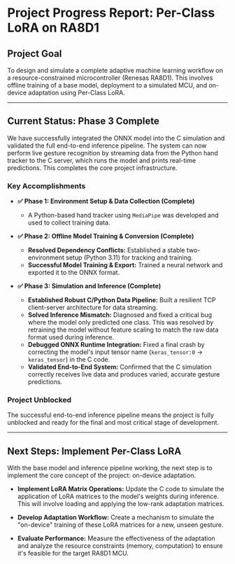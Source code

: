 # Project Progress Report: Per-Class LoRA on RA8D1

## Project Goal

To design and simulate a complete adaptive machine learning workflow on a resource-constrained microcontroller (Renesas RA8D1). This involves offline training of a base model, deployment to a simulated MCU, and on-device adaptation using Per-Class LoRA.

---

## Current Status: Phase 3 Complete

We have successfully integrated the ONNX model into the C simulation and validated the full end-to-end inference pipeline. The system can now perform live gesture recognition by streaming data from the Python hand tracker to the C server, which runs the model and prints real-time predictions. This completes the core project infrastructure.

### Key Accomplishments

- **✅ Phase 1: Environment Setup & Data Collection (Complete)**
  - A Python-based hand tracker using `MediaPipe` was developed and used to collect training data.

- **✅ Phase 2: Offline Model Training & Conversion (Complete)**
  - **Resolved Dependency Conflicts:** Established a stable two-environment setup (Python 3.11) for tracking and training.
  - **Successful Model Training & Export:** Trained a neural network and exported it to the ONNX format.

- **✅ Phase 3: Simulation and Inference (Complete)**
  - **Established Robust C/Python Data Pipeline:** Built a resilient TCP client-server architecture for data streaming.
  - **Solved Inference Mismatch:** Diagnosed and fixed a critical bug where the model only predicted one class. This was resolved by retraining the model without feature scaling to match the raw data format used during inference.
  - **Debugged ONNX Runtime Integration:** Fixed a final crash by correcting the model's input tensor name (`keras_tensor:0` → `keras_tensor`) in the C code.
  - **Validated End-to-End System:** Confirmed that the C simulation correctly receives live data and produces varied, accurate gesture predictions.

### Project Unblocked

The successful end-to-end inference pipeline means the project is fully unblocked and ready for the final and most critical stage of development.

---

## Next Steps: Implement Per-Class LoRA

With the base model and inference pipeline working, the next step is to implement the core concept of the project: on-device adaptation.

- **Implement LoRA Matrix Operations:** Update the C code to simulate the application of LoRA matrices to the model's weights during inference. This will involve loading and applying the low-rank adaptation matrices.

- **Develop Adaptation Workflow:** Create a mechanism to simulate the "on-device" training of these LoRA matrices for a new, unseen gesture.

- **Evaluate Performance:** Measure the effectiveness of the adaptation and analyze the resource constraints (memory, computation) to ensure it's feasible for the target RA8D1 MCU.
